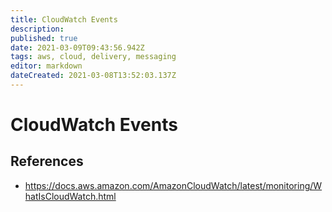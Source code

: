 ```yaml
---
title: CloudWatch Events
description: 
published: true
date: 2021-03-09T09:43:56.942Z
tags: aws, cloud, delivery, messaging
editor: markdown
dateCreated: 2021-03-08T13:52:03.137Z
---
```


# CloudWatch Events

## References

- https://docs.aws.amazon.com/AmazonCloudWatch/latest/monitoring/WhatIsCloudWatch.html